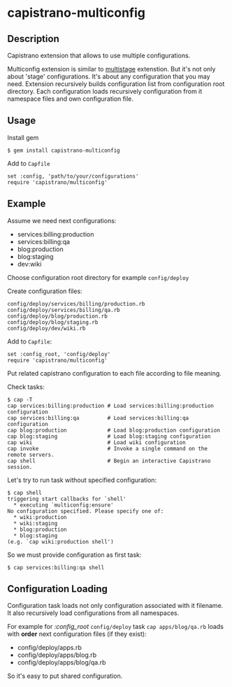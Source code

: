 # capistrano-multiconfig

## Description

Capistrano extension that allows to use multiple configurations.

Multiconfig extension is similar to [multistage](https://github.com/capistrano/capistrano-ext) extenstion.
But it's not only about 'stage' configurations. It's about any configuration that you may need.
Extension recursively builds configuration list from configuration root directory.
Each configuration loads recursively configuration from it namespace files and own configuration file.

## Usage

Install gem

    $ gem install capistrano-multiconfig


Add to `Capfile`

    set :config, 'path/to/your/configurations'
    require 'capistrano/multiconfig'

## Example

Assume we need next configurations:

* services:billing:production
* services:billing:qa
* blog:production
* blog:staging
* dev:wiki

Choose configuration root directory for example `config/deploy`

Create configuration files:

    config/deploy/services/billing/production.rb
    config/deploy/services/billing/qa.rb
    config/deploy/blog/production.rb
    config/deploy/blog/staging.rb
    config/deploy/dev/wiki.rb

Add to `Capfile`:

    set :config_root, 'config/deploy'
    require 'capistrano/multiconfig'

Put related capistrano configuration to each file according to file meaning.

Check tasks:

    $ cap -T
    cap services:billing:production # Load services:billing:production configuration
    cap services:billing:qa         # Load services:billing:qa configuration
    cap blog:production             # Load blog:production configuration
    cap blog:staging                # Load blog:staging configuration
    cap wiki                        # Load wiki configuration
    cap invoke                      # Invoke a single command on the remote servers.
    cap shell                       # Begin an interactive Capistrano session.

Let's try to run task without specified configuration:

    $ cap shell
    triggering start callbacks for `shell'
      * executing `multiconfig:ensure'
    No configuration specified. Please specify one of:
      * wiki:production
      * wiki:staging
      * blog:production
      * blog:staging
    (e.g. `cap wiki:production shell')


So we must provide configuration as first task:

    $ cap services:billing:qa shell

## Configuration Loading

Configuration task loads not only configuration associated with it filename.
It also recursively load configurations from all namespaces.

For example for *:config_root* `config/deploy` task `cap apps/blog/qa.rb` loads with **order** next configuration files (if they exist):

* config/deploy/apps.rb
* config/deploy/apps/blog.rb
* config/deploy/apps/blog/qa.rb

So it's easy to put shared configuration.
